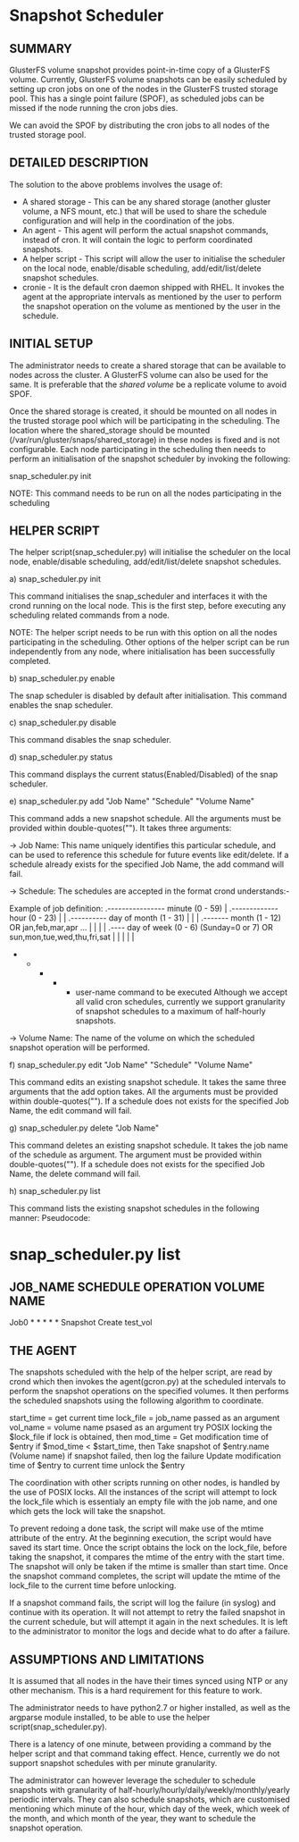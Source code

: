 Snapshot Scheduler
==============================

SUMMARY
-------

GlusterFS volume snapshot provides point-in-time copy of a GlusterFS volume. Currently, GlusterFS volume snapshots can be easily scheduled by setting up cron jobs on one of the nodes in the GlusterFS trusted storage pool. This has a single point failure (SPOF), as scheduled jobs can be missed if the node running the cron jobs dies.

We can avoid the SPOF by distributing the cron jobs to all nodes of the trusted storage pool.

DETAILED DESCRIPTION
--------------------

The solution to the above problems involves the usage of:

* A shared storage - This can be any shared storage (another gluster volume, a NFS mount, etc.) that will be used to share the schedule configuration and will help in the coordination of the jobs.
* An agent - This agent will perform the actual snapshot commands, instead of cron. It will contain the logic to perform coordinated snapshots.
* A helper script - This script will allow the user to initialise the scheduler on the local node, enable/disable scheduling, add/edit/list/delete snapshot schedules.
* cronie - It is the default cron daemon shipped with RHEL. It invokes the agent at the appropriate intervals as mentioned by the user to perform the snapshot operation on the volume as mentioned by the user in the schedule.

INITIAL SETUP
-------------

The administrator needs to create a shared storage that can be available to nodes across the cluster. A GlusterFS volume can also be used for the same. It is preferable that the *shared volume* be a replicate volume to avoid SPOF.

Once the shared storage is created, it should be mounted on all nodes in the trusted storage pool which will be participating in the scheduling. The location where the shared_storage should be mounted (/var/run/gluster/snaps/shared_storage) in these nodes is fixed and is not configurable. Each node participating in the scheduling then needs to perform an initialisation of the snapshot scheduler by invoking the following:

snap_scheduler.py init

NOTE: This command needs to be run on all the nodes participating in the scheduling

HELPER SCRIPT
-------------

The helper script(snap_scheduler.py) will initialise the scheduler on the local node, enable/disable scheduling, add/edit/list/delete snapshot schedules.

a) snap_scheduler.py init

This command initialises the snap_scheduler and interfaces it with the crond running on the local node. This is the first step, before executing any scheduling related commands from a node.

NOTE: The helper script needs to be run with this option on all the nodes participating in the scheduling. Other options of the helper script can be run independently from any node, where initialisation has been successfully completed.

b) snap_scheduler.py enable

The snap scheduler is disabled by default after initialisation. This command enables the snap scheduler.

c) snap_scheduler.py disable

This command disables the snap scheduler.

d) snap_scheduler.py status

This command displays the current status(Enabled/Disabled) of the snap scheduler.

e) snap_scheduler.py add "Job Name" "Schedule" "Volume Name"

This command adds a new snapshot schedule. All the arguments must be provided within double-quotes(""). It takes three arguments:

-> Job Name: This name uniquely identifies this particular schedule, and can be used to reference this schedule for future events like edit/delete. If a schedule already exists for the specified Job Name, the add command will fail.

-> Schedule: The schedules are accepted in the format crond understands:-

Example of job definition:
.---------------- minute (0 - 59)
| .------------- hour (0 - 23)
| | .---------- day of month (1 - 31)
| | | .------- month (1 - 12) OR jan,feb,mar,apr ...
| | | | .---- day of week (0 - 6) (Sunday=0 or 7) OR sun,mon,tue,wed,thu,fri,sat
| | | | |
* * * * * user-name command to be executed
Although we accept all valid cron schedules, currently we support granularity of snapshot schedules to a maximum of half-hourly snapshots.

-> Volume Name: The name of the volume on which the scheduled snapshot operation will be performed.

f) snap_scheduler.py edit "Job Name" "Schedule" "Volume Name"

This command edits an existing snapshot schedule. It takes the same three arguments that the add option takes. All the arguments must be provided within double-quotes(""). If a schedule does not exists for the specified Job Name, the edit command will fail.

g) snap_scheduler.py delete "Job Name"

This command deletes an existing snapshot schedule. It takes the job name of the schedule as argument. The argument must be provided within double-quotes(""). If a schedule does not exists for the specified Job Name, the delete command will fail.

h) snap_scheduler.py list

This command lists the existing snapshot schedules in the following manner: Pseudocode:

# snap_scheduler.py list
JOB_NAME         SCHEDULE         OPERATION        VOLUME NAME
--------------------------------------------------------------------
Job0             * * * * *        Snapshot Create  test_vol

THE AGENT
---------

The snapshots scheduled with the help of the helper script, are read by crond which then invokes the agent(gcron.py) at the scheduled intervals to perform the snapshot operations on the specified volumes. It then performs the scheduled snapshots using the following algorithm to coordinate.

start_time = get current time
lock_file = job_name passed as an argument
vol_name = volume name psased as an argument
try POSIX locking the $lock_file
    if lock is obtained, then
        mod_time = Get modification time of $entry
        if $mod_time < $start_time, then
            Take snapshot of $entry.name (Volume name)
            if snapshot failed, then
                log the failure
            Update modification time of $entry to current time
        unlock the $entry

The coordination with other scripts running on other nodes, is handled by the use of POSIX locks. All the instances of the script will attempt to lock the lock_file which is essentialy an empty file with the job name, and one which gets the lock will take the snapshot.

To prevent redoing a done task, the script will make use of the mtime attribute of the entry. At the beginning execution, the script would have saved its start time. Once the script obtains the lock on the lock_file, before taking the snapshot, it compares the mtime of the entry with the start time. The snapshot will only be taken if the mtime is smaller than start time. Once the snapshot command completes, the script will update the mtime of the lock_file to the current time before unlocking.

If a snapshot command fails, the script will log the failure (in syslog) and continue with its operation. It will not attempt to retry the failed snapshot in the current schedule, but will attempt it again in the next schedules. It is left to the administrator to monitor the logs and decide what to do after a failure.

ASSUMPTIONS AND LIMITATIONS
---------------------------

It is assumed that all nodes in the have their times synced using NTP or any other mechanism. This is a hard requirement for this feature to work.

The administrator needs to have python2.7 or higher installed, as well as the argparse module installed, to be able to use the helper script(snap_scheduler.py).

There is a latency of one minute, between providing a command by the helper script and that command taking effect. Hence, currently we do not support snapshot schedules with per minute granularity.

The administrator can however leverage the scheduler to schedule snapshots with granularity of half-hourly/hourly/daily/weekly/monthly/yearly periodic intervals. They can also schedule snapshots, which are customised mentioning which minute of the hour, which day of the week, which week of the month, and which month of the year, they want to schedule the snapshot operation.
